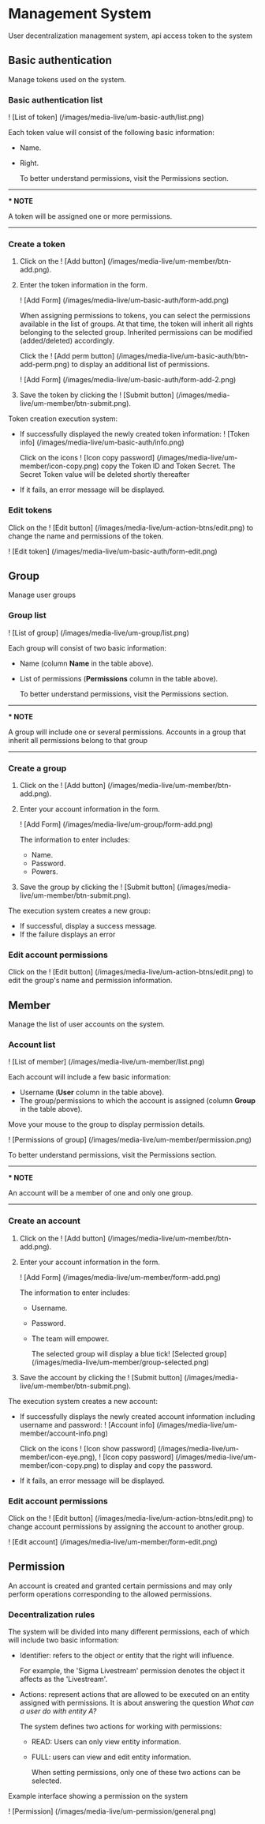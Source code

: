 # Management System

User decentralization management system, api access token to the system

## Basic authentication

Manage tokens used on the system.

### Basic authentication list

! [List of token] (/images/media-live/um-basic-auth/list.png)

Each token value will consist of the following basic information:

- Name.
- Right.

  To better understand permissions, visit the Permissions section.

***

**\* NOTE**

A token will be assigned one or more permissions.

***

### Create a token

1. Click on the ! [Add button] (/images/media-live/um-member/btn-add.png).

2. Enter the token information in the form.

   ! [Add Form] (/images/media-live/um-basic-auth/form-add.png)

   When assigning permissions to tokens, you can select the permissions available in the list of groups. At that time, the token will inherit all rights belonging to the selected group. Inherited permissions can be modified (added/deleted) accordingly.

   Click the ! [Add perm button] (/images/media-live/um-basic-auth/btn-add-perm.png) to display an additional list of permissions.

   ! [Add Form] (/images/media-live/um-basic-auth/form-add-2.png)

3. Save the token by clicking the ! [Submit button] (/images/media-live/um-member/btn-submit.png).

Token creation execution system:

- If successfully displayed the newly created token information:
  ! [Token info] (/images/media-live/um-basic-auth/info.png)

  Click on the icons ! [Icon copy password] (/images/media-live/um-member/icon-copy.png) copy the Token ID and Token Secret. The Secret Token value will be deleted shortly thereafter

- If it fails, an error message will be displayed.

### Edit tokens

Click on the ! [Edit button] (/images/media-live/um-action-btns/edit.png) to change the name and permissions of the token.

! [Edit token] (/images/media-live/um-basic-auth/form-edit.png)

## Group

Manage user groups

### Group list

! [List of group] (/images/media-live/um-group/list.png)

Each group will consist of two basic information:

- Name (column **Name** in the table above).
- List of permissions (**Permissions** column in the table above).

  To better understand permissions, visit the Permissions section.

***

**\* NOTE**

A group will include one or several permissions. Accounts in a group that inherit all permissions belong to that group

***

### Create a group

1. Click on the ! [Add button] (/images/media-live/um-member/btn-add.png).
2. Enter your account information in the form.

   ! [Add Form] (/images/media-live/um-group/form-add.png)

   The information to enter includes:

   - Name.
   - Password.
   - Powers.
3. Save the group by clicking the ! [Submit button] (/images/media-live/um-member/btn-submit.png).

The execution system creates a new group:

- If successful, display a success message.
- If the failure displays an error

### Edit account permissions

Click on the ! [Edit button] (/images/media-live/um-action-btns/edit.png) to edit the group's name and permission information.

## Member

Manage the list of user accounts on the system.

### Account list

! [List of member] (/images/media-live/um-member/list.png)

Each account will include a few basic information:

- Username (**User** column in the table above).
- The group/permissions to which the account is assigned (column **Group** in the table above).

Move your mouse to the group to display permission details.

! [Permissions of group] (/images/media-live/um-member/permission.png)

To better understand permissions, visit the Permissions section.

***

**\* NOTE**

An account will be a member of one and only one group.

***

### Create an account

1. Click on the ! [Add button] (/images/media-live/um-member/btn-add.png).
2. Enter your account information in the form.

   ! [Add Form] (/images/media-live/um-member/form-add.png)

   The information to enter includes:

   - Username.
   - Password.
   - The team will empower.

     The selected group will display a blue tick! [Selected group] (/images/media-live/um-member/group-selected.png)
3. Save the account by clicking the ! [Submit button] (/images/media-live/um-member/btn-submit.png).

The execution system creates a new account:

- If successfully displays the newly created account information including username and password:
  ! [Account info] (/images/media-live/um-member/account-info.png)

  Click on the icons ! [Icon show password] (/images/media-live/um-member/icon-eye.png), ! [Icon copy password] (/images/media-live/um-member/icon-copy.png) to display and copy the password.

- If it fails, an error message will be displayed.

### Edit account permissions

Click on the ! [Edit button] (/images/media-live/um-action-btns/edit.png) to change account permissions by assigning the account to another group.

! [Edit account] (/images/media-live/um-member/form-edit.png)

## Permission

An account is created and granted certain permissions and may only perform operations corresponding to the allowed permissions.

### Decentralization rules

The system will be divided into many different permissions, each of which will include two basic information:

- Identifier: refers to the object or entity that the right will influence.

  For example, the 'Sigma Livestream' permission denotes the object it affects as the 'Livestream'.
- Actions: represent actions that are allowed to be executed on an entity assigned with permissions. It is about answering the question _What can a user do with entity A?_

  The system defines two actions for working with permissions:

  - READ: Users can only view entity information.
  - FULL: users can view and edit entity information.

    When setting permissions, only one of these two actions can be selected.

Example interface showing a permission on the system

! [Permission] (/images/media-live/um-permission/general.png)
